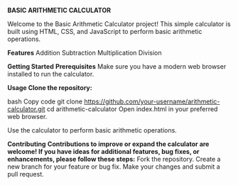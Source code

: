 **BASIC ARITHMETIC CALCULATOR**

Welcome to the Basic Arithmetic Calculator project! This simple calculator is built using HTML, CSS, and JavaScript to perform basic arithmetic operations.

**Features**
Addition
Subtraction
Multiplication
Division

**Getting Started**
**Prerequisites**
Make sure you have a modern web browser installed to run the calculator.

**Usage
Clone the repository:**

bash
Copy code
git clone https://github.com/your-username/arithmetic-calculator.git
cd arithmetic-calculator
Open index.html in your preferred web browser.

Use the calculator to perform basic arithmetic operations.

**Contributing**
**Contributions to improve or expand the calculator are welcome! If you have ideas for additional features, bug fixes, or enhancements, please follow these steps:**
Fork the repository.
Create a new branch for your feature or bug fix.
Make your changes and submit a pull request.
